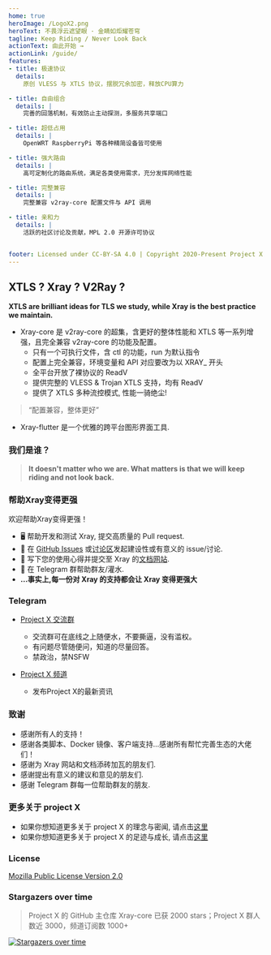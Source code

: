 ```yaml
---
home: true
heroImage: /LogoX2.png
heroText: 不畏浮云遮望眼 · 金睛如炬耀苍穹
tagline: Keep Riding / Never Look Back
actionText: 由此开始 →
actionLink: /guide/
features:
- title: 极速协议
  details: 
    原创 VLESS 与 XTLS 协议，摆脱冗余加密，释放CPU算力

- title: 自由组合
  details: |
    完善的回落机制，有效防止主动探测，多服务共享端口

- title: 超低占用
  details: |
    OpenWRT RaspberryPi 等各种精简设备皆可使用

- title: 强大路由
  details: |
    高可定制化的路由系统，满足各类使用需求，充分发挥网络性能

- title: 完整兼容
  details: |
    完整兼容 v2ray-core 配置文件与 API 调用

- title: 亲和力
  details: |
    活跃的社区讨论及贡献，MPL 2.0 开源许可协议


footer: Licensed under CC-BY-SA 4.0 | Copyright 2020-Present Project X Community
---
```


## XTLS ? Xray ? V2Ray ?


**XTLS are brilliant ideas for TLS we study, while Xray is the best practice we maintain.**

  - Xray-core 是 v2ray-core 的超集，含更好的整体性能和 XTLS 等一系列增强，且完全兼容 v2ray-core 的功能及配置。
    - 只有一个可执行文件，含 ctl 的功能，run 为默认指令
    - 配置上完全兼容，环境变量和 API 对应要改为以 XRAY_ 开头
    - 全平台开放了裸协议的 ReadV
    - 提供完整的 VLESS & Trojan XTLS 支持，均有 ReadV
    - 提供了 XTLS 多种流控模式, 性能一骑绝尘!

  > “配置兼容，整体更好” 

  - Xray-flutter 是一个优雅的跨平台图形界面工具. <Badge text="WIP" type="warning"/>

### 我们是谁？

> **It doesn't matter who we are. What matters is that we will keep riding and not look back.**

### 帮助Xray变得更强

欢迎帮助Xray变得更强！
- 🖥️ 帮助开发和测试 Xray, 提交高质量的 Pull request.
- 📩 在 [GitHub Issues](https://github.com/XTLS/Xray-core/issues) 或[讨论区](https://github.com/XTLS/Xray-core/discussions)发起建设性或有意义的 issue/讨论.
- 📝 写下您的使用心得并提交至 Xray 的[文档网站](https://github.com/XTLS/XTLS.github.io).
- 💬 在 Telegram 群帮助群友/灌水.
- **...事实上,每一份对 Xray 的支持都会让 Xray 变得更强大**

### Telegram

- [Project X 交流群](https://t.me/projectXray)
  - 交流群可在底线之上随便水，不要撕逼，没有滥权。
  - 有问题尽管随便问，知道的尽量回答。
  - 禁政治，禁NSFW

- [Project X 频道](https://t.me/projectXtls)
  - 发布Project X的最新资讯

### 致谢

- 感谢所有人的支持！
- 感谢各类脚本、Docker 镜像、客户端支持...感谢所有帮忙完善生态的大佬们！
- 感谢为 Xray 网站和文档添砖加瓦的朋友们.
- 感谢提出有意义的建议和意见的朋友们.
- 感谢 Telegram 群每一位帮助群友的朋友.


### 更多关于 project X

- 如果你想知道更多关于 project X 的理念与密闻, 请点击[这里](./faq/about/)
- 如果你想知道更多关于 project X 的足迹与成长, 请点击[这里](./about/news)


### License
[Mozilla Public License Version 2.0](https://github.com/XTLS/Xray-core/blob/main/LICENSE)

### Stargazers over time

> Project X 的 GitHub 主仓库 Xray-core 已获 2000 stars；Project X 群人数近 3000，频道订阅数 1000+ 

[![Stargazers over time](https://starchart.cc/XTLS/Xray-core.svg)](https://starchart.cc/XTLS/Xray-core)
